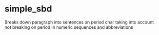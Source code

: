 # simple_sbd
Breaks down paragraph into sentences on period char taking into account not breaking on period in numeric sequences and abbreviations
